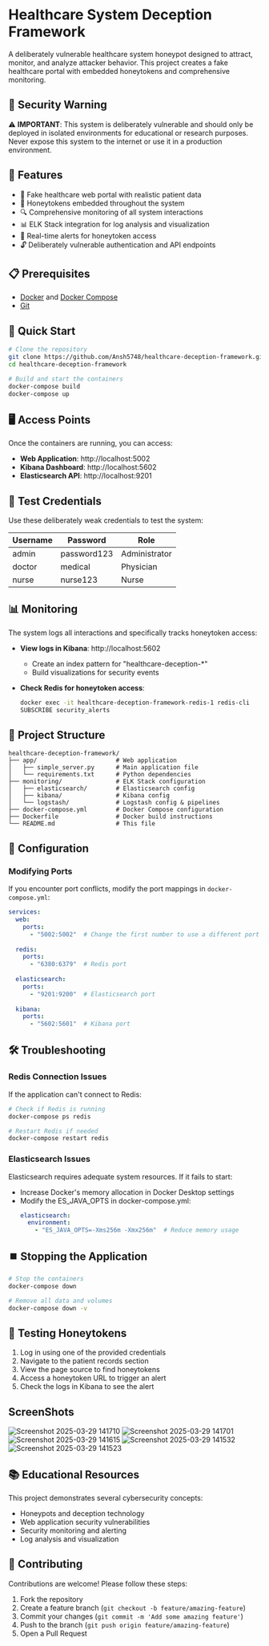# Healthcare System Deception Framework

A deliberately vulnerable healthcare system honeypot designed to attract, monitor, and analyze attacker behavior. This project creates a fake healthcare portal with embedded honeytokens and comprehensive monitoring.

## 🚨 Security Warning

⚠️ **IMPORTANT**: This system is deliberately vulnerable and should only be deployed in isolated environments for educational or research purposes. Never expose this system to the internet or use it in a production environment.

## 🌟 Features

- 🏥 Fake healthcare web portal with realistic patient data
- 🍯 Honeytokens embedded throughout the system
- 🔍 Comprehensive monitoring of all system interactions
- 📊 ELK Stack integration for log analysis and visualization
- 🚨 Real-time alerts for honeytoken access
- 🔓 Deliberately vulnerable authentication and API endpoints

## 📋 Prerequisites

- [Docker](https://www.docker.com/get-started) and [Docker Compose](https://docs.docker.com/compose/install/)
- [Git](https://git-scm.com/downloads)

## 🚀 Quick Start

```bash
# Clone the repository
git clone https://github.com/Ansh5748/healthcare-deception-framework.git
cd healthcare-deception-framework

# Build and start the containers
docker-compose build
docker-compose up
```

## 🖥️ Access Points

Once the containers are running, you can access:

- **Web Application**: http://localhost:5002
- **Kibana Dashboard**: http://localhost:5602
- **Elasticsearch API**: http://localhost:9201

## 🔑 Test Credentials

Use these deliberately weak credentials to test the system:

| Username | Password    | Role          |
|----------|-------------|---------------|
| admin    | password123 | Administrator |
| doctor   | medical     | Physician     |
| nurse    | nurse123    | Nurse         |

## 📊 Monitoring

The system logs all interactions and specifically tracks honeytoken access:

- **View logs in Kibana**: http://localhost:5602
  - Create an index pattern for "healthcare-deception-*"
  - Build visualizations for security events

- **Check Redis for honeytoken access**:
  ```bash
  docker exec -it healthcare-deception-framework-redis-1 redis-cli
  SUBSCRIBE security_alerts
  ```

## 📁 Project Structure

```
healthcare-deception-framework/
├── app/                      # Web application
│   ├── simple_server.py      # Main application file
│   └── requirements.txt      # Python dependencies
├── monitoring/               # ELK Stack configuration
│   ├── elasticsearch/        # Elasticsearch config
│   ├── kibana/               # Kibana config
│   └── logstash/             # Logstash config & pipelines
├── docker-compose.yml        # Docker Compose configuration
├── Dockerfile                # Docker build instructions
└── README.md                 # This file
```

## 🔧 Configuration

### Modifying Ports

If you encounter port conflicts, modify the port mappings in `docker-compose.yml`:

```yaml
services:
  web:
    ports:
      - "5002:5002"  # Change the first number to use a different port
  
  redis:
    ports:
      - "6380:6379"  # Redis port
  
  elasticsearch:
    ports:
      - "9201:9200"  # Elasticsearch port
  
  kibana:
    ports:
      - "5602:5601"  # Kibana port
```

## 🛠️ Troubleshooting

### Redis Connection Issues

If the application can't connect to Redis:

```bash
# Check if Redis is running
docker-compose ps redis

# Restart Redis if needed
docker-compose restart redis
```

### Elasticsearch Issues

Elasticsearch requires adequate system resources. If it fails to start:

- Increase Docker's memory allocation in Docker Desktop settings
- Modify the ES_JAVA_OPTS in docker-compose.yml:
  ```yaml
  elasticsearch:
    environment:
      - "ES_JAVA_OPTS=-Xms256m -Xmx256m"  # Reduce memory usage
  ```

## ⏹️ Stopping the Application

```bash
# Stop the containers
docker-compose down

# Remove all data and volumes
docker-compose down -v
```

## 🧪 Testing Honeytokens

1. Log in using one of the provided credentials
2. Navigate to the patient records section
3. View the page source to find honeytokens
4. Access a honeytoken URL to trigger an alert
5. Check the logs in Kibana to see the alert

## ScreenShots
![Screenshot 2025-03-29 141710](https://github.com/user-attachments/assets/37d8d8f6-a5c6-46ef-a9d2-de29e7ed6bd5)
![Screenshot 2025-03-29 141701](https://github.com/user-attachments/assets/da8c5dce-fc43-4c65-a598-ea3f1065dc0c)
![Screenshot 2025-03-29 141615](https://github.com/user-attachments/assets/ccfd760a-014f-49f4-b33f-bb106b92977a)
![Screenshot 2025-03-29 141532](https://github.com/user-attachments/assets/0399ae8d-ff59-407f-bab9-249ba07fe6aa)
![Screenshot 2025-03-29 141523](https://github.com/user-attachments/assets/bfd3dee2-cf8a-468d-9d0f-88411c036dfd)




## 📚 Educational Resources

This project demonstrates several cybersecurity concepts:

- Honeypots and deception technology
- Web application security vulnerabilities
- Security monitoring and alerting
- Log analysis and visualization

## 👥 Contributing

Contributions are welcome! Please follow these steps:

1. Fork the repository
2. Create a feature branch (`git checkout -b feature/amazing-feature`)
3. Commit your changes (`git commit -m 'Add some amazing feature'`)
4. Push to the branch (`git push origin feature/amazing-feature`)
5. Open a Pull Request

